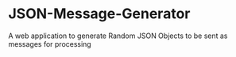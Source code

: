 # JSON-Message-Generator
A web application to generate Random JSON Objects to be sent as messages for processing
